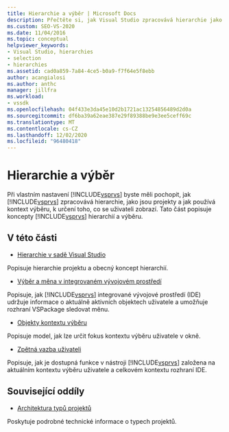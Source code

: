 ```yaml
---
title: Hierarchie a výběr | Microsoft Docs
description: Přečtěte si, jak Visual Studio zpracovává hierarchie jako projekty a jak používá kontext výběru k určení toho, co se uživateli zobrazí.
ms.custom: SEO-VS-2020
ms.date: 11/04/2016
ms.topic: conceptual
helpviewer_keywords:
- Visual Studio, hierarchies
- selection
- hierarchies
ms.assetid: cad0a859-7a84-4ce5-b0a9-f7f64e5f8ebb
author: acangialosi
ms.author: anthc
manager: jillfra
ms.workload:
- vssdk
ms.openlocfilehash: 04f433e3da45e10d2b1721ac13254856489d2d0a
ms.sourcegitcommit: df6ba39a62eae387e29f89388be9e3ee5ceff69c
ms.translationtype: MT
ms.contentlocale: cs-CZ
ms.lasthandoff: 12/02/2020
ms.locfileid: "96480418"
---
```

# <a name="hierarchies-and-selection"></a>Hierarchie a výběr
Při vlastním nastavení [!INCLUDE[vsprvs](../../code-quality/includes/vsprvs_md.md)] byste měli pochopit, jak [!INCLUDE[vsprvs](../../code-quality/includes/vsprvs_md.md)] zpracovává hierarchie, jako jsou projekty a jak používá kontext výběru, k určení toho, co se uživateli zobrazí. Tato část popisuje koncepty [!INCLUDE[vsprvs](../../code-quality/includes/vsprvs_md.md)] hierarchií a výběru.

## <a name="in-this-section"></a>V této části
- [Hierarchie v sadě Visual Studio](../../extensibility/internals/hierarchies-in-visual-studio.md)

 Popisuje hierarchie projektu a obecný koncept hierarchií.

- [Výběr a měna v integrovaném vývojovém prostředí](../../extensibility/internals/selection-and-currency-in-the-ide.md)

 Popisuje, jak [!INCLUDE[vsprvs](../../code-quality/includes/vsprvs_md.md)] integrované vývojové prostředí (IDE) udržuje informace o aktuálně aktivních objektech uživatele a umožňuje rozhraní VSPackage sledovat měnu.

- [Objekty kontextu výběru](../../extensibility/internals/selection-context-objects.md)

 Popisuje model, jak lze určit fokus kontextu výběru uživatele v okně.

- [Zpětná vazba uživateli](../../extensibility/internals/feedback-to-the-user.md)

 Popisuje, jak je dostupná funkce v nástroji [!INCLUDE[vsprvs](../../code-quality/includes/vsprvs_md.md)] založena na aktuálním kontextu výběru uživatele a celkovém kontextu rozhraní IDE.

## <a name="related-sections"></a>Související oddíly
- [Architektura typů projektů](../../extensibility/internals/project-types-architecture.md)

 Poskytuje podrobné technické informace o typech projektů.
